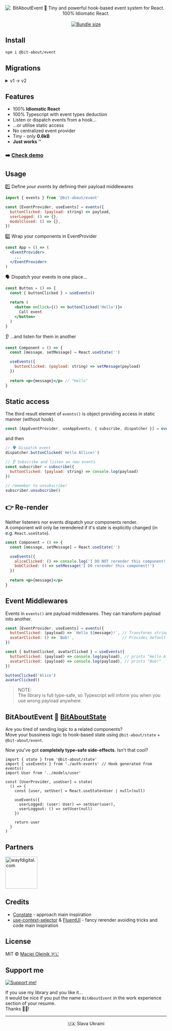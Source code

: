 <p align="center">
<img alt="BitAboutEvent 💫 Tiny and powerful hook-based event system for React. 100% Idiomatic React." src="https://user-images.githubusercontent.com/1496580/162749593-7b98f01b-8fed-4669-8617-a41b0fca004c.png" />
<br /><br />
<a href="https://www.npmjs.com/package/@bit-about/event"><img alt="" src="https://img.shields.io/npm/v/@bit-about/event.svg" /></a>
<a href="https://bundlephobia.com/package/@bit-about/event"><img alt="Bundle size" src="https://img.shields.io/bundlephobia/minzip/@bit-about/event?label=size" /></a>
<a href="https://codecov.io/gh/bit-about/event"><img alt="" src="https://img.shields.io/codecov/c/github/bit-about/event?token=ZBD02VKG6J" /></a>
</p>

## Install

```bash
npm i @bit-about/event
```

## Migrations
<details>
  <summary>v1 -> v2</summary>
  
  > Events dispatch approach has been changed. There are no longer functions executed using their names in string.
  >
  > ✖️ old one:
  > ```jsx
  > const dispatch = useEvent()
  > dispatch('onBobPress', 'hello') 
  > ```
  > ✅ new one:
  > ```jsx
  > const { onBobPress } = useEvent()
  > onBobPress('hello')
  > ```
</details>



## Features

- 100% **Idiomatic React**
- 100% Typescript with event types deduction
- Listen or dispatch events from a hook...
- ...or utilise static access
- No centralized event provider
- Tiny - only **0.6kB**
- **Just works** ™

### ➡️ [Check demo](https://bit-about.github.io/event/)

## Usage

1️⃣ Define *your events* by defining their payload middlewares
```jsx
import { events } from '@bit-about/event'

const [EventProvider, useEvents] = events({
  buttonClicked: (payload: string) => payload,
  userLogged: () => {},
  modalClosed: () => {},
})
```

2️⃣ Wrap your components in EventProvider
```jsx
const App = () => (
  <EventProvider>
    ...
  </EventProvider>
)
```

🗣️ Dispatch your events in one place...

```jsx
const Button = () => {
  const { buttonClicked } = useEvents()
  
  return (
    <button onClick={() => buttonClicked('Hello')}>
      Call event
    </button>
  )
}
```

👂 ...and listen for them in another
```jsx
const Component = () => {
  const [message, setMessage] = React.useState('')

  useEvents({
    buttonClicked: (payload: string) => setMessage(payload)
  })
  
  return <p>{message}</p> // "Hello"
}
```

## Static access
The third result element of `events()` is object providing access in static manner (without hook). 

```jsx
const [AppEventProvider, useAppEvents, { subscribe, dispatcher }] = events(...)
```

and then
```jsx
// 🗣️ Dispatch event
dispatcher.buttonClicked('Hello Allice!')

// 👂 Subscribe and listen on new events
const subscriber = subscribe({
  buttonClicked: (payload: string) => console.log(payload)
})
  
// remember to unsubscribe!
subscriber.unsubscribe()
```

## 👉 Re-render
Neither listeners nor events dispatch your components render.<br />
A component will only be rerendered if it's state is explicitly changed (in e.g. `React.useState`).

```jsx
const Component = () => {
  const [message, setMessage] = React.useState('')

  useEvents({
    aliceClicked: () => console.log('I DO NOT rerender this component!'),
    bobClicked: () => setMessage('I DO rerender this component!')
  })
  
  return <p>{message}</p>
}
```

## Event Middlewares
Events in `events()` are payload middlewares. They can transform payload into another.

```jsx
const [EventProvider, useEvents] = events({
  buttonClicked: (payload) => `Hello ${message}!`, // Transforms string payload to another
  avatarClicked: () => `Bob!`,                     // Provides default payload
})

const { buttonClicked, avatarClicked } = useEvents({
  buttonClicked: (payload) => console.log(payload), // prints "Hello Alice!",
  avatarClicked: (payload) => console.log(payload), // prints "Bob!"
})

buttonClicked('Alice')
avatarClicked()
```

> NOTE: <br />
> The library is full type-safe, so Typescript will inform you when you use wrong payload anywhere.

## BitAboutEvent 💛 [BitAboutState](https://github.com/bit-about/state)
Are you tired of sending logic to a related components?<br />
Move your bussiness logic to hook-based state using `@bit-about/state` + `@bit-about/event`.<br />

Now you've got **completely type-safe side-effects**. Isn't that cool?

```tsx
import { state } from '@bit-about/state'
import { useEvents } from './auth-events' // Hook generated from events()
import User from '../models/user'

const [UserProvider, useUser] = state(
  () => {
    const [user, setUser] = React.useState<User | null>(null)
    
    useEvents({
      userLogged: (user: User) => setUser(user),
      userLoggout: () => setUser(null)
    })
    
    return user
  }
)
```

## Partners  
<a href="https://www.wayfdigital.com/"><img alt="wayfdigital.com" width="100" height="100" src="https://user-images.githubusercontent.com/1496580/161037415-0503f763-a60b-4d40-af9f-95d1304fa486.png"/></a>

## Credits
- [Constate](https://github.com/diegohaz/constate) - approach main inspiration
- [use-context-selector](https://github.com/dai-shi/use-context-selector) & [FluentUI](https://github.com/microsoft/fluentui) - fancy rerender avoiding tricks and code main inspiration

## License
MIT © [Maciej Olejnik 🇵🇱](https://github.com/macoley)

## Support me

<a href="https://github.com/sponsors/macoley"><img alt="Support me!" src="https://img.shields.io/badge/github.com-Support%20me!-green"/></a>

If you use my library and you like it...<br />
it would be nice if you put the name `BitAboutEvent` in the work experience section of your resume.<br />
Thanks 🙇🏻! 

---
<p align="center">🇺🇦 Slava Ukraini</p>
